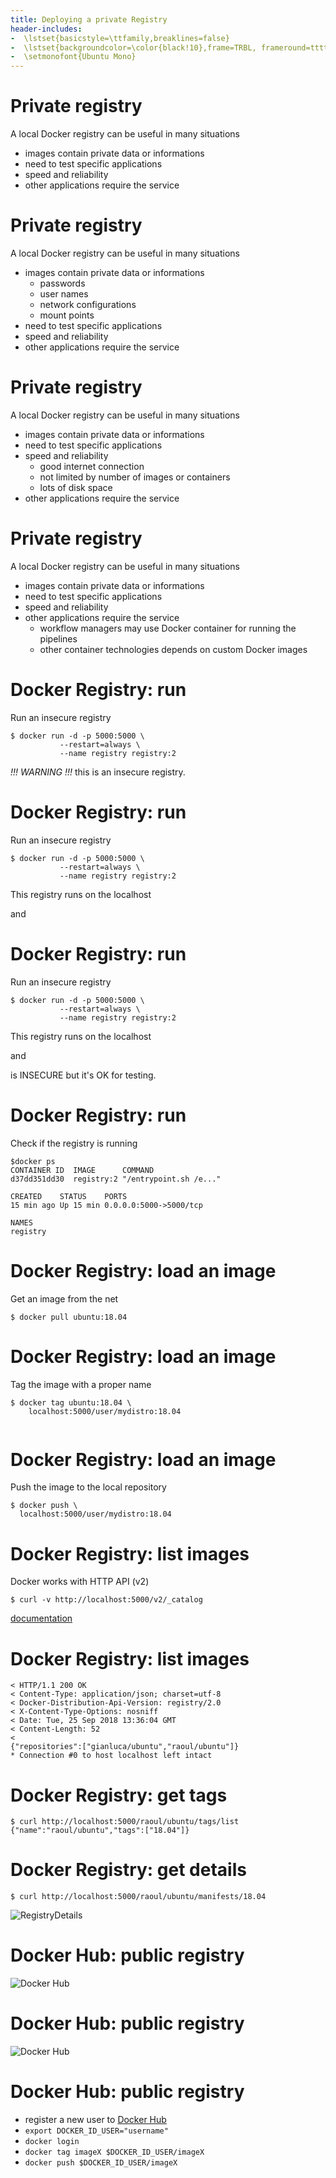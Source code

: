 ```yaml
---
title: Deploying a private Registry
header-includes:
-  \lstset{basicstyle=\ttfamily,breaklines=false}
-  \lstset{backgroundcolor=\color{black!10},frame=TRBL, frameround=tttt}
-  \setmonofont{Ubuntu Mono}
---
```


# Private registry

A local Docker registry can be useful in many situations

* images contain private data or informations
* need to test specific applications
* speed and reliability
* other applications require the service

# Private registry

A local Docker registry can be useful in many situations

* images contain private data or informations
  * passwords
  * user names
  * network configurations
  * mount points
* need to test specific applications
* speed and reliability
* other applications require the service

# Private registry

A local Docker registry can be useful in many situations

* images contain private data or informations
* need to test specific applications
* speed and reliability
  * good internet connection
  * not limited by number of images or containers
  * lots of disk space
* other applications require the service

# Private registry

A local Docker registry can be useful in many situations

* images contain private data or informations
* need to test specific applications
* speed and reliability
* other applications require the service
  * workflow managers may use Docker container for running the pipelines
  * other container technologies depends on custom Docker images

# Docker Registry: run

Run an insecure registry

```
$ docker run -d -p 5000:5000 \
           --restart=always \
		   --name registry registry:2
```

*!!! WARNING !!!* this is an insecure registry.

# Docker Registry: run

Run an insecure registry

```
$ docker run -d -p 5000:5000 \
           --restart=always \
		   --name registry registry:2
```
This registry runs on the localhost

and

# Docker Registry: run

Run an insecure registry

```
$ docker run -d -p 5000:5000 \
           --restart=always \
		   --name registry registry:2
```
This registry runs on the localhost

and

is INSECURE but it's OK for testing.

# Docker Registry: run

Check if the registry is running

```
$docker ps
CONTAINER ID  IMAGE      COMMAND
d37dd351dd30  registry:2 "/entrypoint.sh /e..."

CREATED    STATUS    PORTS                  
15 min ago Up 15 min 0.0.0.0:5000->5000/tcp 

NAMES
registry
```

# Docker Registry: load an image 

Get an image from the net

```
$ docker pull ubuntu:18.04
```

# Docker Registry: load an image 

Tag the image with a proper name
```
$ docker tag ubuntu:18.04 \
    localhost:5000/user/mydistro:18.04
    
```


# Docker Registry: load an image

Push the image to the local repository

```
$ docker push \
  localhost:5000/user/mydistro:18.04
```

# Docker Registry: list images

Docker works with HTTP API (v2)

```
$ curl -v http://localhost:5000/v2/_catalog
```

[documentation](https://docs.docker.com/registry/spec/api/)

# Docker Registry: list images

```
< HTTP/1.1 200 OK
< Content-Type: application/json; charset=utf-8
< Docker-Distribution-Api-Version: registry/2.0
< X-Content-Type-Options: nosniff
< Date: Tue, 25 Sep 2018 13:36:04 GMT
< Content-Length: 52
<
{"repositories":["gianluca/ubuntu","raoul/ubuntu"]}
* Connection #0 to host localhost left intact
```

# Docker Registry: get tags

```
$ curl http://localhost:5000/raoul/ubuntu/tags/list
{"name":"raoul/ubuntu","tags":["18.04"]}
```

# Docker Registry: get details

```
$ curl http://localhost:5000/raoul/ubuntu/manifests/18.04
```
![RegistryDetails](img/RegistryDetails.png)

# Docker Hub: public registry

![Docker Hub](img/docker-222-114.jpg)

# Docker Hub: public registry

![Docker Hub](img/docker-223-116.jpg)

# Docker Hub: public registry

* register a new user to [Docker Hub](https://hub.docker.com/)
* `export DOCKER_ID_USER="username"`
* `docker login`
* `docker tag imageX $DOCKER_ID_USER/imageX`
* `docker push $DOCKER_ID_USER/imageX`
